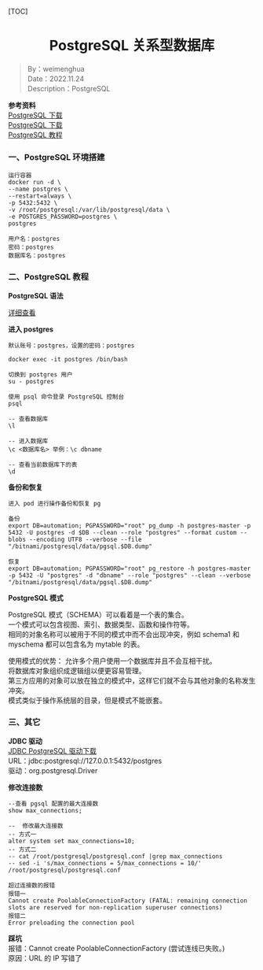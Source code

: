 [TOC]

<h1 align="center">PostgreSQL 关系型数据库</h1>

> By：weimenghua  
> Date：2022.11.24  
> Description：PostgreSQL

**参考资料**  
[PostgreSQL 下载](https://www.enterprisedb.com/downloads/postgres-postgresql-downloads)  
[PostgreSQL 下载](https://www.postgresql.org/download/linux/redhat/)  
[PostgreSQL 教程](https://www.runoob.com/postgresql/postgresql-tutorial.html)



### 一、PostgreSQL 环境搭建

```
运行容器
docker run -d \
--name postgres \
--restart=always \
-p 5432:5432 \
-v /root/postgresql:/var/lib/postgresql/data \
-e POSTGRES_PASSWORD=postgres \
postgres

用户名：postgres
密码：postgres
数据库名：postgres
```



### 二、PostgreSQL 教程

**PostgreSQL 语法**

[详细查看](./PostgreSQL%20集合.sql)

**进入 postgres**

```
默认账号：postgres，设置的密码：postgres

docker exec -it postgres /bin/bash

切换到 postgres 用户
su - postgres

使用 psql 命令登录 PostgreSQL 控制台
psql

-- 查看数据库
\l

-- 进入数据库
\c <数据库名> 举例：\c dbname

-- 查看当前数据库下的表
\d
```

**备份和恢复**

```
进入 pod 进行操作备份和恢复 pg

备份
export DB=automation; PGPASSWORD="root" pg_dump -h postgres-master -p 5432 -U postgres -d $DB --clean --role "postgres" --format custom --blobs --encoding UTF8 --verbose --file "/bitnami/postgresql/data/pgsql.$DB.dump"

恢复
export DB=automation; PGPASSWORD="root" pg_restore -h postgres-master -p 5432 -U "postgres" -d "dbname" --role "postgres" --clean --verbose "/bitnami/postgresql/data/pgsql.$DB.dump"
```

**PostgreSQL 模式**

PostgreSQL 模式（SCHEMA）可以看着是一个表的集合。  
一个模式可以包含视图、索引、数据类型、函数和操作符等。  
相同的对象名称可以被用于不同的模式中而不会出现冲突，例如 schema1 和 myschema 都可以包含名为 mytable 的表。

使用模式的优势：
允许多个用户使用一个数据库并且不会互相干扰。  
将数据库对象组织成逻辑组以便更容易管理。  
第三方应用的对象可以放在独立的模式中，这样它们就不会与其他对象的名称发生冲突。  
模式类似于操作系统层的目录，但是模式不能嵌套。



### 三、其它

**JDBC 驱动**  
[JDBC PostgreSQL 驱动下载](https://jdbc.postgresql.org/download/)    
URL：jdbc:postgresql://127.0.0.1:5432/postgres  
驱动：org.postgresql.Driver

**修改连接数**

```
--查看 pgsql 配置的最大连接数
show max_connections;

--  修改最大连接数
-- 方式一
alter system set max_connections=10;
-- 方式二
-- cat /root/postgresql/postgresql.conf |grep max_connections
-- sed -i 's/max_connections = 5/max_connections = 10/' /root/postgresql/postgresql.conf

超过连接数的报错
报错一
Cannot create PoolableConnectionFactory (FATAL: remaining connection slots are reserved for non-replication superuser connections)
报错二
Error preloading the connection pool
```


**踩坑**  
报错：Cannot create PoolableConnectionFactory (尝试连线已失败。)  
原因：URL 的 IP 写错了